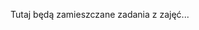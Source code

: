 <!DOCTYPE html>
<html> 
<head>
	<meta charset = "UTF-8">
        <title>Mikołaj Popławski</title>
</head>
<body>
  <p>Tutaj będą zamieszczane zadania z zajęć...</p>
</body>
</html>
